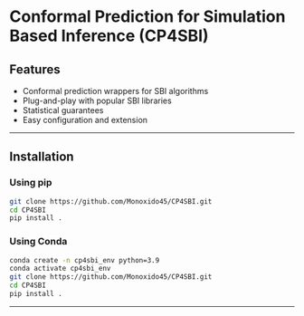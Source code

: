 # Conformal Prediction for Simulation Based Inference (CP4SBI)

## Features

- Conformal prediction wrappers for SBI algorithms
- Plug-and-play with popular SBI libraries
- Statistical guarantees
- Easy configuration and extension

---

## Installation

### Using pip

```bash
git clone https://github.com/Monoxido45/CP4SBI.git
cd CP4SBI
pip install .
```

### Using Conda

```bash
conda create -n cp4sbi_env python=3.9
conda activate cp4sbi_env
git clone https://github.com/Monoxido45/CP4SBI.git
cd CP4SBI
pip install .
```

---








